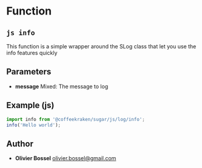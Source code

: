 
# Function


## ```js info ```


This function is a simple wrapper around the SLog class that let you use the info features quickly

## Parameters

- **message**  Mixed: The message to log



## Example (js)

```js
import info from '@coffeekraken/sugar/js/log/info';
info('Hello world');
```


## Author
- **Olivier Bossel** <a href="mailto:olivier.bossel@gmail.com">olivier.bossel@gmail.com</a> 



